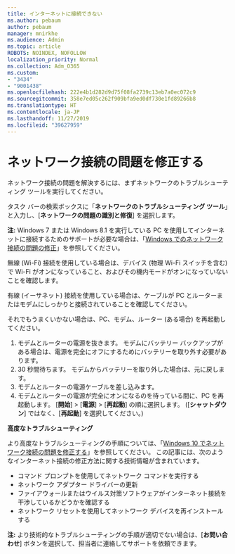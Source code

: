 ```yaml
---
title: インターネットに接続できない
ms.author: pebaum
author: pebaum
manager: mnirkhe
ms.audience: Admin
ms.topic: article
ROBOTS: NOINDEX, NOFOLLOW
localization_priority: Normal
ms.collection: Adm_O365
ms.custom:
- "3434"
- "9001438"
ms.openlocfilehash: 222e4b1d282d9d75f08fa2739c13eb7a0ec072c9
ms.sourcegitcommit: 358e7ed05c262f909bfa9ed0df730e1fd89266b8
ms.translationtype: HT
ms.contentlocale: ja-JP
ms.lasthandoff: 11/27/2019
ms.locfileid: "39627959"
---
```

# <a name="fix-network-connection-issues"></a>ネットワーク接続の問題を修正する

ネットワーク接続の問題を解決するには、まずネットワークのトラブルシューティング ツールを実行してください。 

タスク バーの検索ボックスに「**ネットワークのトラブルシューティング ツール**」と入力し、[**ネットワークの問題の識別と修復**] を選択します。

**注:** Windows 7 または Windows 8.1 を実行している PC を使用してインターネットに接続するためのサポートが必要な場合は、「[Windows でのネットワーク接続の問題の修正](https://support.microsoft.com/help/15287)」を参照してください。 

無線 (Wi-Fi) 接続を使用している場合は、デバイス (物理 Wi-Fi スイッチを含む) で Wi-Fi がオンになっていること、およびその機内モードがオンになっていないことを確認します。

有線 (イーサネット) 接続を使用している場合は、ケーブルが PC とルーターまたはモデムにしっかりと接続されていることを確認してください。

それでもうまくいかない場合は、PC、モデム、ルーター (ある場合) を再起動してください。

1. モデムとルーターの電源を抜きます。 モデムにバッテリー バックアップがある場合は、電源を完全にオフにするためにバッテリーを取り外す必要があります。
2. 30 秒間待ちます。 モデムからバッテリーを取り外した場合は、元に戻します。
3. モデムとルーターの電源ケーブルを差し込みます。
4. モデムとルーターの電源が完全にオンになるのを待っている間に、PC を再起動します。 [**開始**] > [**電源**] > [**再起動**] の順に選択します。 ([**シャットダウン**] ではなく、[**再起動**] を選択してください。)

**高度なトラブルシューティング**

より高度なトラブルシューティングの手順については、「[Windows 10 でネットワーク接続の問題を修正する](https://support.microsoft.com/help/10741?ocid=SMC10741%2F)」を参照してください。 この記事には、次のようなインターネット接続の修正方法に関する技術情報が含まれています。

- コマンド プロンプトを使用してネットワーク コマンドを実行する
- ネットワーク アダプター ドライバーの更新
- ファイアウォールまたはウイルス対策ソフトウェアがインターネット接続を干渉しているかどうかを確認する
- ネットワーク リセットを使用してネットワーク デバイスを再インストールする

**注:** より技術的なトラブルシューティングの手順が適切でない場合は、[**お問い合わせ**] ボタンを選択して、担当者に連絡してサポートを依頼できます。